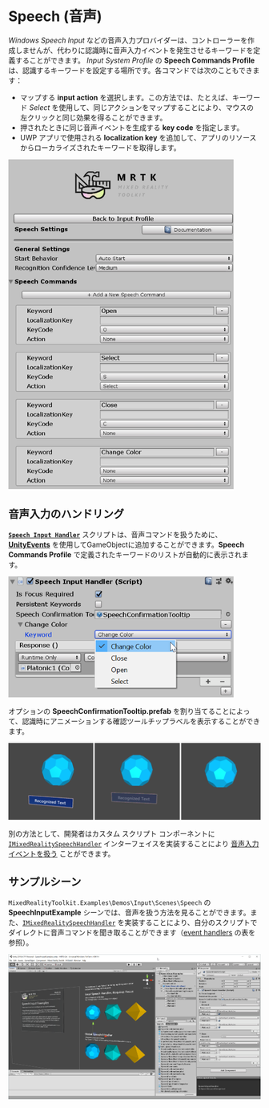 # Speech (音声)

*Windows Speech Input* などの音声入力プロバイダーは、コントローラーを作成しませんが、代わりに認識時に音声入力イベントを発生させるキーワードを定義することができます。 *Input System Profile* の **Speech Commands Profile** は、認識するキーワードを設定する場所です。各コマンドでは次のこともできます：

- マップする **input action** を選択します。この方法では、たとえば、キーワード *Select* を使用して、同じアクションをマップすることにより、マウスの左クリックと同じ効果を得ることができます。
- 押されたときに同じ音声イベントを生成する **key code** を指定します。
- UWP アプリで使用される **localization key** を追加して、アプリのリソースからローカライズされたキーワードを取得します。

<img src="../../Documentation/Images/Input/SpeechCommandsProfile.png" width="450px">

## 音声入力のハンドリング

[**`Speech Input Handler`**](xref:Microsoft.MixedReality.Toolkit.Input.SpeechInputHandler) スクリプトは、音声コマンドを扱うために、[**UnityEvents**](https://docs.unity3d.com/Manual/UnityEvents.html) を使用してGameObjectに追加することができます。**Speech Commands Profile** で定義されたキーワードのリストが自動的に表示されます。

<img src="../../Documentation/Images/Input/SpeechCommands_SpeechInputHandler1.png" width="450px">

オプションの **SpeechConfirmationTooltip.prefab** を割り当てることによって、認識時にアニメーションする確認ツールチップラベルを表示することができます。 

<img src="../../Documentation/Images/Input/SpeechCommands_SpeechInputHandler2.png">

別の方法として、開発者はカスタム スクリプト コンポーネントに [`IMixedRealitySpeechHandler`](xref:Microsoft.MixedReality.Toolkit.Input.IMixedRealitySpeechHandler) インターフェイスを実装することにより [音声入力イベントを扱う](InputEvents.md#input-event-interface-example) ことができます。

## サンプルシーン

`MixedRealityToolkit.Examples\Demos\Input\Scenes\Speech` の **SpeechInputExample** シーンでは、音声を扱う方法を見ることができます。また、[`IMixedRealitySpeechHandler`](xref:Microsoft.MixedReality.Toolkit.Input.IMixedRealitySpeechHandler) を実装することにより、自分のスクリプトでダイレクトに音声コマンドを聞き取ることができます（[event handlers](InputEvents.md) の表を参照）。

<img src="../../Documentation/Images/Input/SpeechExampleScene.png" width="750px">
